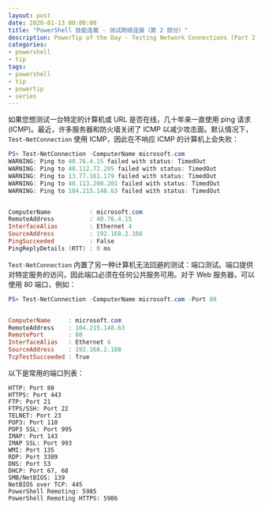 ```yaml
---
layout: post
date: 2020-01-13 00:00:00
title: "PowerShell 技能连载 - 测试网络连接（第 2 部分）"
description: PowerTip of the Day - Testing Network Connections (Part 2)
categories:
- powershell
- tip
tags:
- powershell
- tip
- powertip
- series
---
```

如果您想测试一台特定的计算机或 URL 是否在线，几十年来一直使用 ping 请求 (ICMP)。最近，许多服务器和防火墙关闭了 ICMP 以减少攻击面。默认情况下，`Test-NetConnection` 使用 ICMP，因此在不响应 ICMP 的计算机上会失败：

```powershell
PS> Test-NetConnection -ComputerName microsoft.com
WARNING: Ping to 40.76.4.15 failed with status: TimedOut
WARNING: Ping to 40.112.72.205 failed with status: TimedOut
WARNING: Ping to 13.77.161.179 failed with status: TimedOut
WARNING: Ping to 40.113.200.201 failed with status: TimedOut
WARNING: Ping to 104.215.148.63 failed with status: TimedOut


ComputerName           : microsoft.com
RemoteAddress          : 40.76.4.15
InterfaceAlias         : Ethernet 4
SourceAddress          : 192.168.2.108
PingSucceeded          : False
PingReplyDetails (RTT) : 0 ms
```

`Test-NetConnection` 内置了另一种计算机无法回避的测试：端口测试。端口提供对特定服务的访问，因此端口必须在任何公共服务可用。对于 Web 服务器，可以使用 80 端口，例如：

```powershell
PS> Test-NetConnection -ComputerName microsoft.com -Port 80


ComputerName     : microsoft.com
RemoteAddress    : 104.215.148.63
RemotePort       : 80
InterfaceAlias   : Ethernet 4
SourceAddress    : 192.168.2.108
TcpTestSucceeded : True
```

以下是常用的端口列表：

    HTTP: Port 80
    HTTPS: Port 443
    FTP: Port 21
    FTPS/SSH: Port 22
    TELNET: Port 23
    POP3: Port 110
    POP3 SSL: Port 995
    IMAP: Port 143
    IMAP SSL: Port 993
    WMI: Port 135
    RDP: Port 3389
    DNS: Port 53
    DHCP: Port 67, 68
    SMB/NetBIOS: 139
    NetBIOS over TCP: 445
    PowerShell Remoting: 5985
    PowerShell Remoting HTTPS: 5986

<!--本文国际来源：[Testing Network Connections (Part 2)](https://community.idera.com/database-tools/powershell/powertips/b/tips/posts/testing-network-connections-part-2)-->

